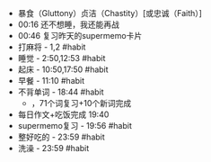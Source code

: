 - 暴食（Gluttony）贞洁（Chastity）[或忠诚（Faith）]
- 00:16 还不想睡，我还能再战
- 00:46 复习昨天的supermemo卡片
- 打麻将 - 1,2  #habit
- 睡觉 - 2:50,12:53 #habit
- 起床 - 10:50,17:50 #habit
- 早餐 - 11:10 #habit
- 不背单词 - 18:44 #habit
	- ，71个词复习+10个新词完成
- 每日作文+吃饭完成 19:40
- supermemo复习 - 19:56 #habit
- 整好吃的 - 23:59 #habit
- 洗澡 - 23:59 #habit